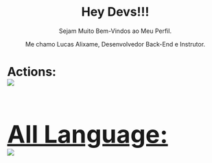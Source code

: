 
<h1 align="center">Hey Devs!!!</h1>
<p align="center">Sejam Muito Bem-Vindos ao Meu Perfil.</p>
<p align="center">Me chamo Lucas Alixame, Desenvolvedor Back-End e Instrutor.</p>

  <h1>Actions:
  <div>
    <a href="https://github.com/Alixame">
    <img align="center" src="https://github-readme-stats.vercel.app/api?username=Alixame&show_icons=true&include_all_commits=true&count_private=true&bg_color=000000&icon_color=1E90FF&title_color=1E90FF&text_color=FFFFFF&border_color=1E90FF"/>
  </div>
  
  <h1> All Language:  
  <div>
    <img align="center" src="https://github-readme-stats.vercel.app/api/top-langs/?username=Alixame&&bg_color=000000&icon_color=1E90FF&title_color=1E90FF&text_color=FFFFFF&border_color=1E90FF"/>
  </div>

  
